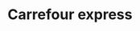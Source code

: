 ---
title: "Carrefour express"
url: /madrid/carrefour-express-calle-de-san-bernardo-2/
shop: supermercado
---